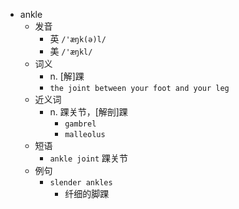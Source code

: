 - ankle
  - 发音
    - 英 `/'æŋk(ə)l/`
    - 美 `/'æŋkl/`
  - 词义
    - n. [解]踝
    - `the joint between your foot and your leg`
  - 近义词
    - n. 踝关节，[解剖]踝
      - `gambrel`
      - `malleolus`
  - 短语
    - `ankle joint` 踝关节 
  - 例句
    - `slender ankles`
      - 纤细的脚踝


